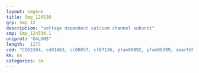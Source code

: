 ```yaml
---
layout: smgene
title: Smp_124530
grp: Smp_12
description: "voltage dependent calcium channel subunit"
smp: Smp_124530.1
uniprot: "G4LXH5"
length:  1275
cdd: "COG2304, cd01463, cl00057, cl07136, pfam00092, pfam08399, smart00327"
kk: ns
categories: sm
---
```

